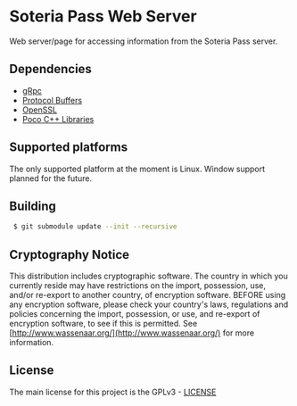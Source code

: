 # Soteria Pass Web Server
Web server/page for accessing information from the Soteria Pass server.

## Dependencies
* [gRpc](http://www.grpc.io/)
* [Protocol Buffers](https://developers.google.com/protocol-buffers/)
* [OpenSSL](https://www.openssl.org/)
* [Poco C++ Libraries](https://pocoproject.org/)

## Supported platforms

The only supported platform at the moment is Linux. Window support planned for the future.

## Building

```sh
 $ git submodule update --init --recursive
```

## Cryptography Notice

This distribution includes cryptographic software. The country in which you currently reside may have restrictions on the import, possession, use, and/or re-export to another country, of encryption software. BEFORE using any encryption software, please check your country's laws, regulations and policies concerning the import, possession, or use, and re-export of encryption software, to see if this is permitted. See [http://www.wassenaar.org/](http://www.wassenaar.org/) for more information.

## License
The main license for this project is the GPLv3 - [LICENSE](https://github.com/soteriapass/webd/blob/master/LICENSE)
